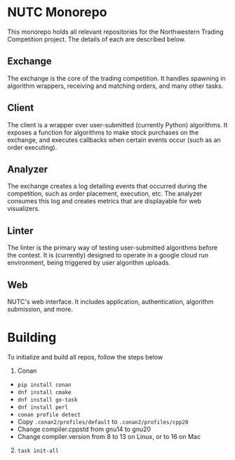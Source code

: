 # NUTC Monorepo

This monorepo holds all relevant repositories for the Northwestern Trading Competition project. The details of each are described below.

## Exchange
The exchange is the core of the trading competition. It handles spawning in algorithm wrappers, receiving and matching orders, and many other tasks.

## Client
The client is a wrapper over user-submitted (currently Python) algorithms. It exposes a function for algorithms to make stock purchases on the exchange, and executes callbacks when certain events occur (such as an order executing).

## Analyzer
The exchange creates a log detailing events that occurred during the competition, such as order placement, execution, etc. The analyzer consumes this log and creates metrics that are displayable for web visualizers.

## Linter
The linter is the primary way of testing user-submitted algorithms before the contest. It is (currently) designed to operate in a google cloud run environment, being triggered by user algorithm uploads.

## Web
NUTC's web interface. It includes application, authentication, algorithm submission, and more.

# Building
To initialize and build all repos, follow the steps below
1. Conan
- `pip install conan`
- `dnf install cmake`
- `dnf install go-task`
- `dnf install perl`
- `conan profile detect`
- Copy `.conan2/profiles/default` to `.conan2/profiles/cpp20` 
- Change compiler.cppstd from gnu14 to gnu20
- Change compiler.version from 8 to 13 on Linux, or to 16 on Mac
2. `task init-all`
